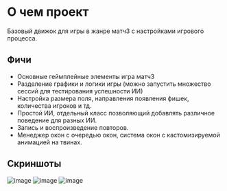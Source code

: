 # О чем проект 
Базовый движок для игры в жанре матч3 с настройками игрового процесса. 
## Фичи
- Основные геймплейные элементы игра матч3
- Разделение графики и логики игры (можно запустить множество сессий для тестирования успешности ИИ)
- Настройка размера поля, направления появления фишек, количества игроков и тд.
- Простой ИИ, отдельный класс позволяющий добавлять различное поведение для разных ИИ.
- Запись и воспроизведение повторов.
- Менеджер окон с очередью окон, система окон с кастомизируемой анимацией на твинах.
## Скриншоты
![image](https://github.com/GorelovAlexey/Match3Basic/assets/33570758/a6df76c4-9f5a-4619-9e26-488d99bc709d)
![image](https://github.com/GorelovAlexey/Match3Basic/assets/33570758/c0a75efb-1f1b-4d38-ae36-b25f384979b6)
![image](https://github.com/GorelovAlexey/Match3Basic/assets/33570758/72f34496-e2e7-48af-9f27-07efb20d458a)
